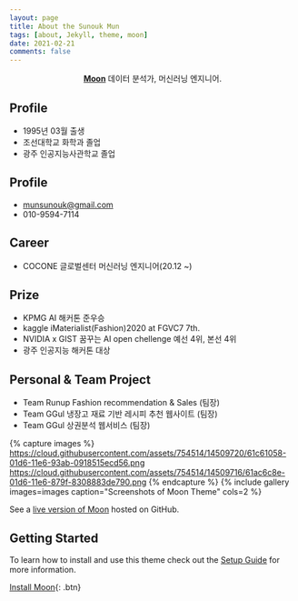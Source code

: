 ```yaml
---
layout: page
title: About the Sunouk Mun
tags: [about, Jekyll, theme, moon]
date: 2021-02-21
comments: false
---
```

    
<center><a href="http://taylantatli.github.io/Moon"><b>Moon</b></a> 데이터 분석가, 머신러닝 엔지니어.</center>

## Profile
* 1995년 03월 출생
* 조선대학교 화학과 졸업
* 광주 인공지능사관학교 졸업

## Profile
* munsunouk@gmail.com
* 010-9594-7114
## Career
* COCONE 글로벌센터 머신러닝 엔지니어(20.12 ~)

## Prize
* KPMG AI 해커톤 준우승
* kaggle iMaterialist(Fashion)2020 at FGVC7 7th.
* NVIDIA x GIST 꿈꾸는 AI open chellenge 예선 4위, 본선 4위
* 광주 인공지능 해커톤 대상

## Personal & Team Project
* Team Runup Fashion recommendation & Sales (팀장)
* Team GGul 냉장고 재료 기반 레시피 추천 웹사이트 (팀장)
* Team GGul 상권분석 웹서비스 (팀장)


{% capture images %}
    https://cloud.githubusercontent.com/assets/754514/14509720/61c61058-01d6-11e6-93ab-0918515ecd56.png
    https://cloud.githubusercontent.com/assets/754514/14509716/61ac6c8e-01d6-11e6-879f-8308883de790.png
{% endcapture %}
{% include gallery images=images caption="Screenshots of Moon Theme" cols=2 %}

See a [live version of Moon](http://taylantatli.github.io/Moon) hosted on GitHub.

## Getting Started

To learn how to install and use this theme check out the [Setup Guide](http://taylantatli.me/Moon/moon-theme/) for more information.
      
[Install Moon](https://github.com/TaylanTatli/Moon){: .btn}
